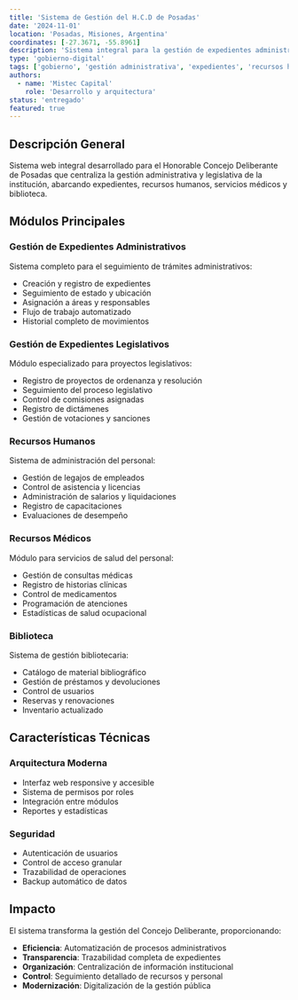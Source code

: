 ```yaml
---
title: 'Sistema de Gestión del H.C.D de Posadas'
date: '2024-11-01'
location: 'Posadas, Misiones, Argentina'
coordinates: [-27.3671, -55.8961]
description: 'Sistema integral para la gestión de expedientes administrativos y legislativos, recursos humanos, recursos médicos y biblioteca del H.C.D de Posadas.'
type: 'gobierno-digital'
tags: ['gobierno', 'gestión administrativa', 'expedientes', 'recursos humanos', 'biblioteca']
authors:
  - name: 'Mistec Capital'
    role: 'Desarrollo y arquitectura'
status: 'entregado'
featured: true
---
```


## Descripción General

Sistema web integral desarrollado para el Honorable Concejo Deliberante de Posadas que centraliza la gestión administrativa y legislativa de la institución, abarcando expedientes, recursos humanos, servicios médicos y biblioteca.

## Módulos Principales

### Gestión de Expedientes Administrativos

Sistema completo para el seguimiento de trámites administrativos:
- Creación y registro de expedientes
- Seguimiento de estado y ubicación
- Asignación a áreas y responsables
- Flujo de trabajo automatizado
- Historial completo de movimientos

### Gestión de Expedientes Legislativos

Módulo especializado para proyectos legislativos:
- Registro de proyectos de ordenanza y resolución
- Seguimiento del proceso legislativo
- Control de comisiones asignadas
- Registro de dictámenes
- Gestión de votaciones y sanciones

### Recursos Humanos

Sistema de administración del personal:
- Gestión de legajos de empleados
- Control de asistencia y licencias
- Administración de salarios y liquidaciones
- Registro de capacitaciones
- Evaluaciones de desempeño

### Recursos Médicos

Módulo para servicios de salud del personal:
- Gestión de consultas médicas
- Registro de historias clínicas
- Control de medicamentos
- Programación de atenciones
- Estadísticas de salud ocupacional

### Biblioteca

Sistema de gestión bibliotecaria:
- Catálogo de material bibliográfico
- Gestión de préstamos y devoluciones
- Control de usuarios
- Reservas y renovaciones
- Inventario actualizado

## Características Técnicas

### Arquitectura Moderna

- Interfaz web responsive y accesible
- Sistema de permisos por roles
- Integración entre módulos
- Reportes y estadísticas

### Seguridad

- Autenticación de usuarios
- Control de acceso granular
- Trazabilidad de operaciones
- Backup automático de datos

## Impacto

El sistema transforma la gestión del Concejo Deliberante, proporcionando:

- **Eficiencia**: Automatización de procesos administrativos
- **Transparencia**: Trazabilidad completa de expedientes
- **Organización**: Centralización de información institucional
- **Control**: Seguimiento detallado de recursos y personal
- **Modernización**: Digitalización de la gestión pública
